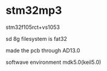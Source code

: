 

# stm32mp3

stm32f105rct+vs1053

sd 8g  filesystem is fat32

made the pcb through AD13.0

softwave environment mdk5.0(keil5.0)

